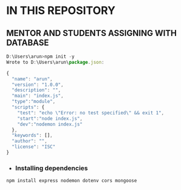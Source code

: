 # IN THIS REPOSITORY

## MENTOR AND STUDENTS ASSIGNING WITH DATABASE
```javascript
D:\Users\arun>npm init -y
Wrote to D:\Users\arun\package.json:

{
  "name": "arun",
  "version": "1.0.0",
  "description": "",
  "main": "index.js",
  "type":"module",
  "scripts": {
    "test": "echo \"Error: no test specified\" && exit 1",
    "start":"node index.js",
    "dev":"nodemon index.js"
  },
  "keywords": [],
  "author": "",
  "license": "ISC"
}
```
+ ### Installing dependencies
````terminal
npm install express nodemon dotenv cors mongoose

````

